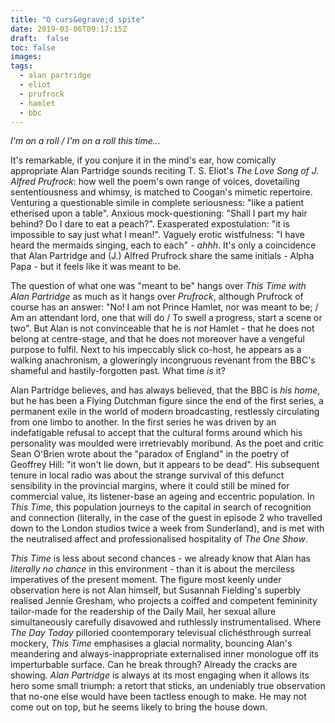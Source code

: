 ```yaml
---
title: "O curs&egrave;d spite"
date: 2019-03-06T09:17:15Z
draft:  false
toc: false
images:
tags: 
  - alan partridge
  - eliot
  - prufrock
  - hamlet
  - bbc
---
```

_I'm on a roll / I'm on a roll this time..._

It's remarkable, if you conjure it in the mind's ear, how comically appropriate Alan Partridge sounds reciting T. S. Eliot's _The Love Song of J. Alfred Prufrock_: how well the poem's own range of voices, dovetailing sententiousness and whimsy, is matched to Coogan's mimetic repertoire. Venturing a questionable simile in complete seriousness: "like a patient etherised upon a table". Anxious mock-questioning: "Shall I part my hair behind? Do I dare to eat a peach?". Exasperated expostulation: "it is impossible to say just what I mean!". Vaguely erotic wistfulness: "I have heard the mermaids singing, each to each" - _ahhh_. It's only a coincidence that Alan Partridge and (J.) Alfred Prufrock share the same initials - Alpha Papa - but it feels like it was meant to be.

The question of what one was "meant to be" hangs over _This Time with Alan Partridge_ as much as it hangs over _Prufrock_, although Prufrock of course has an answer: "No! I am not Prince Hamlet, nor was meant to be; / Am an attendant lord, one that will do / To swell a progress, start a scene or two". But Alan is not convinceable that he is _not_ Hamlet - that he does not belong at centre-stage, and that he does not moreover have a vengeful purpose to fulfil. Next to his impeccably slick co-host, he appears as a walking anachronism, a gloweringly incongruous revenant from the BBC's shameful and hastily-forgotten past. What time _is_ it?

Alan Partridge believes, and has always believed, that the BBC is _his home_, but he has been a Flying Dutchman figure since the end of the first series, a permanent exile in the world of modern broadcasting, restlessly circulating from one limbo to another. In the first series he was driven by an indefatigable refusal to accept that the cultural forms around which his personality was moulded were irretrievably moribund. As the poet and critic Sean O'Brien wrote about the "paradox of England" in the poetry of Geoffrey Hill: "it won't lie down, but it appears to be dead". His subsequent tenure in local radio was about the strange survival of this defunct sensibility in the provincial margins, where it could still be mined for commercial value, its listener-base an ageing and eccentric population. In _This Time_, this population journeys to the capital in search of recognition and connection (literally, in the case of the guest in episode 2 who travelled down to the London studios twice a week from Sunderland), and is met with the neutralised affect and professionalised hospitality of _The One Show_.

_This Time_ is less about second chances - we already know that Alan has _literally no chance_ in this environment - than it is about the merciless imperatives of the present moment. The figure most keenly under observation here is not Alan himself, but Susannah Fielding's superbly realised Jennie Gresham, who projects a coiffed and competent femininity tailor-made for the readership of the Daily Mail, her sexual allure simultaneously carefully disavowed and ruthlessly instrumentalised. Where _The Day Today_ pilloried coontemporary televisual clich&eacute;sthrough surreal mockery, _This Time_ emphasises a glacial normality, bouncing Alan's meandering and always-inappropriate externalised inner monologue off its imperturbable surface. Can he break through? Already the cracks are showing. _Alan Partridge_ is always at its most engaging when it allows its hero some small triumph: a retort that sticks, an undeniably true observation that no-one else would have been tactless enough to make. He may not come out on top, but he seems likely to bring the house down.
